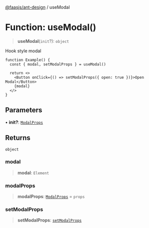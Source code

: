 [@faasjs/ant-design](../README.md) / useModal

# Function: useModal()

> **useModal**(`init`?): `object`

Hook style modal

```tsx
function Example() {
  const { modal, setModalProps } = useModal()

  return <>
    <Button onClick={() => setModalProps({ open: true })}>Open Modal</Button>
    {modal}
  </>
}
```

## Parameters

• **init?**: [`ModalProps`](../interfaces/ModalProps.md)

## Returns

`object`

### modal

> **modal**: `Element`

### modalProps

> **modalProps**: [`ModalProps`](../interfaces/ModalProps.md) = `props`

### setModalProps

> **setModalProps**: [`setModalProps`](../type-aliases/setModalProps.md)

